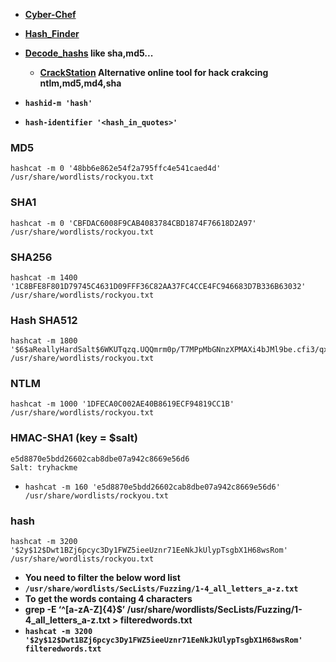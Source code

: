 - __[Cyber-Chef](https://gchq.github.io/CyberChef/)__
- __[Hash_Finder](https://www.tunnelsup.com/hash-analyzer/)__
- __[Decode_hashs](https://10015.io/tools/md5-encrypt-decrypt) like sha,md5...__
  - __[CrackStation](https://crackstation.net/) Alternative online tool for hack crakcing ntlm,md5,md4,sha__


- __`hashid-m 'hash'`__

- **`hash-identifier '<hash_in_quotes>'`**

### MD5
```
hashcat -m 0 '48bb6e862e54f2a795ffc4e541caed4d' /usr/share/wordlists/rockyou.txt
```

### SHA1
```
hashcat -m 0 'CBFDAC6008F9CAB4083784CBD1874F76618D2A97' /usr/share/wordlists/rockyou.txt
```

### SHA256
``` 
hashcat -m 1400 '1C8BFE8F801D79745C4631D09FFF36C82AA37FC4CCE4FC946683D7B336B63032' /usr/share/wordlists/rockyou.txt
```

### Hash SHA512
```
hashcat -m 1800 '$6$aReallyHardSalt$6WKUTqzq.UQQmrm0p/T7MPpMbGNnzXPMAXi4bJMl9be.cfi3/qxIf.hsGpS41BqMhSrHVXgMpdjS6xeKZAs02.' /usr/share/wordlists/rockyou.txt
```

### NTLM
```
hashcat -m 1000 '1DFECA0C002AE40B8619ECF94819CC1B' /usr/share/wordlists/rockyou.txt
```

### HMAC-SHA1 (key = $salt)
```
e5d8870e5bdd26602cab8dbe07a942c8669e56d6 
Salt: tryhackme
```
  - `hashcat -m 160 'e5d8870e5bdd26602cab8dbe07a942c8669e56d6' /usr/share/wordlists/rockyou.txt`

### hash
```
hashcat -m 3200 '$2y$12$Dwt1BZj6pcyc3Dy1FWZ5ieeUznr71EeNkJkUlypTsgbX1H68wsRom' /usr/share/wordlists/rockyou.txt
```

- __You need to filter the below word list__
 -  __`/usr/share/wordlists/SecLists/Fuzzing/1-4_all_letters_a-z.txt`__
 -  __To get the words containg 4 characters__
  - __grep -E ‘^[a-zA-Z]{4}$’ /usr/share/wordlists/SecLists/Fuzzing/1-4_all_letters_a-z.txt > filteredwords.txt__
  - __`hashcat -m 3200 '$2y$12$Dwt1BZj6pcyc3Dy1FWZ5ieeUznr71EeNkJkUlypTsgbX1H68wsRom' filteredwords.txt`__
